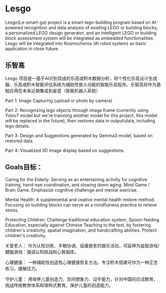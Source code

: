 # Lesgo
Lesgo(Le-smart-go) project is a smart-lego-building program based on AI-powered recognition and data analysis of existing LEGO or building blocks, a personalized LEGO design generator, and an intelligent LEGO or building block assessment system will be integrated as embedded functionalities. Lesgo will be integrated into Kosmochoros (AI robot system) as basic application in close future.

乐智高
-
Lesgo 项目是一基于AI识别现成的乐高或积木数据分析，将个性化乐高设计生成器、乐高或积木智能评估系统为辅助性嵌入功能的智能乐高程序。乐智高将作为基础应用在未来近期集成到星盘（智能机器人系统）


Part 1: Image Capturing (upload or photo by camera) 

Part 2: Recognizing lego objects through image frame (currently using Yolov7 model but we're trainning another model for this project, this model will be replaced in the future), then restores data in output\data, including lego details.

Part 3: Design and Suggestions generated by Gemma3 model, based on restored data.

Part 4: Visualized 3D image display based on suggestions.

Goals目标：
-

Caring for the Elderly: Serving as an entertaining activity for cognitive training, hand-eye coordination, and slowing down aging. Mind Game / Brain Game: Emphasize cognitive challenge and mental exercise.

Mental Health: A supplemental and ceative mental health restore method. Focusing on building blocks can serve as a mindfulness practice to relieve stress. 

Protecting Children: Challenge traditional education system, Spoon-feeding Education, especially against Chinese Teaching to the test, by fostering children's creativity, spatial imagination, and handcrafting abilities. Protect children's creativity.

关爱老人： 作为认知训练、手眼协调、延缓衰老的娱乐活动，可延伸为益智游戏/健脑游戏：强调认知挑战和心智锻炼。

心理健康： 一种辅助性创造性心理健康恢复方法。专注积木搭建可作为一种正念练习，缓解压力。

守护儿童： 用培养儿童创造力、空间想象力、动手能力，针对中国的应试教育，挑战传统教育体系和填鸭式教育。保护儿童的创造能力。

